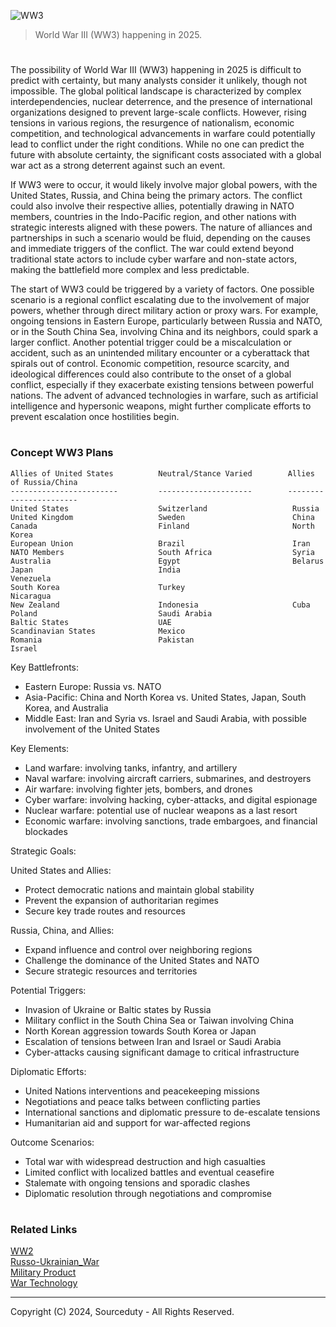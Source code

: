 ![WW3](https://github.com/user-attachments/assets/8accd27b-5716-40f9-abba-f7bdceb6cbf8)

> World War III (WW3) happening in 2025.

#

The possibility of World War III (WW3) happening in 2025 is difficult to predict with certainty, but many analysts consider it unlikely, though not impossible. The global political landscape is characterized by complex interdependencies, nuclear deterrence, and the presence of international organizations designed to prevent large-scale conflicts. However, rising tensions in various regions, the resurgence of nationalism, economic competition, and technological advancements in warfare could potentially lead to conflict under the right conditions. While no one can predict the future with absolute certainty, the significant costs associated with a global war act as a strong deterrent against such an event.

If WW3 were to occur, it would likely involve major global powers, with the United States, Russia, and China being the primary actors. The conflict could also involve their respective allies, potentially drawing in NATO members, countries in the Indo-Pacific region, and other nations with strategic interests aligned with these powers. The nature of alliances and partnerships in such a scenario would be fluid, depending on the causes and immediate triggers of the conflict. The war could extend beyond traditional state actors to include cyber warfare and non-state actors, making the battlefield more complex and less predictable.

The start of WW3 could be triggered by a variety of factors. One possible scenario is a regional conflict escalating due to the involvement of major powers, whether through direct military action or proxy wars. For example, ongoing tensions in Eastern Europe, particularly between Russia and NATO, or in the South China Sea, involving China and its neighbors, could spark a larger conflict. Another potential trigger could be a miscalculation or accident, such as an unintended military encounter or a cyberattack that spirals out of control. Economic competition, resource scarcity, and ideological differences could also contribute to the onset of a global conflict, especially if they exacerbate existing tensions between powerful nations. The advent of advanced technologies in warfare, such as artificial intelligence and hypersonic weapons, might further complicate efforts to prevent escalation once hostilities begin.

#
### Concept WW3 Plans

```
Allies of United States          Neutral/Stance Varied        Allies of Russia/China
------------------------         ---------------------        -----------------------
United States                    Switzerland                   Russia
United Kingdom                   Sweden                        China
Canada                           Finland                       North Korea
European Union                   Brazil                        Iran
NATO Members                     South Africa                  Syria
Australia                        Egypt                         Belarus
Japan                            India                         Venezuela
South Korea                      Turkey                        Nicaragua
New Zealand                      Indonesia                     Cuba
Poland                           Saudi Arabia                  
Baltic States                    UAE                           
Scandinavian States              Mexico                        
Romania                          Pakistan                     
Israel                                                         
```

Key Battlefronts:

- Eastern Europe: Russia vs. NATO
- Asia-Pacific: China and North Korea vs. United States, Japan, South Korea, and Australia
- Middle East: Iran and Syria vs. Israel and Saudi Arabia, with possible involvement of the United States

Key Elements:

- Land warfare: involving tanks, infantry, and artillery
- Naval warfare: involving aircraft carriers, submarines, and destroyers
- Air warfare: involving fighter jets, bombers, and drones
- Cyber warfare: involving hacking, cyber-attacks, and digital espionage
- Nuclear warfare: potential use of nuclear weapons as a last resort
- Economic warfare: involving sanctions, trade embargoes, and financial blockades

Strategic Goals:

United States and Allies:

  - Protect democratic nations and maintain global stability
  - Prevent the expansion of authoritarian regimes
  - Secure key trade routes and resources

Russia, China, and Allies:

  - Expand influence and control over neighboring regions
  - Challenge the dominance of the United States and NATO
  - Secure strategic resources and territories

Potential Triggers:

- Invasion of Ukraine or Baltic states by Russia
- Military conflict in the South China Sea or Taiwan involving China
- North Korean aggression towards South Korea or Japan
- Escalation of tensions between Iran and Israel or Saudi Arabia
- Cyber-attacks causing significant damage to critical infrastructure

Diplomatic Efforts:

- United Nations interventions and peacekeeping missions
- Negotiations and peace talks between conflicting parties
- International sanctions and diplomatic pressure to de-escalate tensions
- Humanitarian aid and support for war-affected regions

Outcome Scenarios:

- Total war with widespread destruction and high casualties
- Limited conflict with localized battles and eventual ceasefire
- Stalemate with ongoing tensions and sporadic clashes
- Diplomatic resolution through negotiations and compromise

#
### Related Links

[WW2](https://github.com/sourceduty/WW2)
<br>
[Russo-Ukrainian_War](https://github.com/sourceduty/Russo-Ukrainian_War)
<br>
[Military Product](https://github.com/sourceduty/Military_Product)
<br>
[War Technology](https://github.com/sourceduty/War_Technology)

***
Copyright (C) 2024, Sourceduty - All Rights Reserved.
